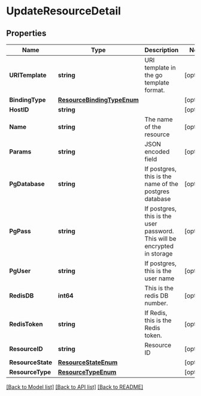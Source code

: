 # UpdateResourceDetail

## Properties

Name | Type | Description | Notes
------------ | ------------- | ------------- | -------------
**URITemplate** | **string** | URI template in the go template format. | [optional] 
**BindingType** | [**ResourceBindingTypeEnum**](ResourceBindingTypeEnum.md) |  | [optional] 
**HostID** | **string** |  | [optional] 
**Name** | **string** | The name of the resource | [optional] 
**Params** | **string** | JSON encoded field | [optional] 
**PgDatabase** | **string** | If postgres, this is the name of the postgres database | [optional] 
**PgPass** | **string** | If postgres, this is the user password.  This will be encrypted in storage | [optional] 
**PgUser** | **string** | If postgres, this is the user name | [optional] 
**RedisDB** | **int64** | This is the redis DB number. | [optional] 
**RedisToken** | **string** | If Redis, this is the Redis token. | [optional] 
**ResourceID** | **string** | Resource ID | [optional] 
**ResourceState** | [**ResourceStateEnum**](ResourceStateEnum.md) |  | [optional] 
**ResourceType** | [**ResourceTypeEnum**](ResourceTypeEnum.md) |  | [optional] 

[[Back to Model list]](../README.md#documentation-for-models) [[Back to API list]](../README.md#documentation-for-api-endpoints) [[Back to README]](../README.md)


